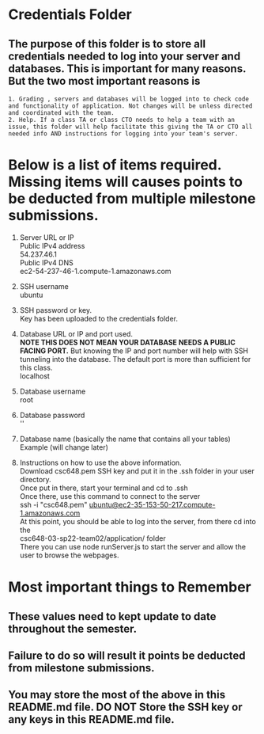 # Credentials Folder

## The purpose of this folder is to store all credentials needed to log into your server and databases. This is important for many reasons. But the two most important reasons is
    1. Grading , servers and databases will be logged into to check code and functionality of application. Not changes will be unless directed and coordinated with the team.
    2. Help. If a class TA or class CTO needs to help a team with an issue, this folder will help facilitate this giving the TA or CTO all needed info AND instructions for logging into your team's server. 


# Below is a list of items required. Missing items will causes points to be deducted from multiple milestone submissions.

1. Server URL or IP
    <br>Public IPv4 address
    <br>54.237.46.1
    <br>Public IPv4 DNS
    <br>ec2-54-237-46-1.compute-1.amazonaws.com
    
2. SSH username
    <br>ubuntu

3. SSH password or key.
    <br>Key has been uploaded to the credentials folder.
    
4. Database URL or IP and port used.
    <br><strong> NOTE THIS DOES NOT MEAN YOUR DATABASE NEEDS A PUBLIC FACING PORT.</strong> But knowing the IP and port number will help with SSH tunneling into the database. The default port is more than sufficient for this class.
    <br>localhost
5. Database username
    <br>root
7. Database password
    <br>''
9. Database name (basically the name that contains all your tables)
    <br>Example (will change later)
    
8. Instructions on how to use the above information.
<br>Download csc648.pem SSH key and put it in the .ssh folder in your user directory.
<br>Once put in there, start your terminal and cd to .ssh
<br>Once there, use this command to connect to the server
<br>ssh -i "csc648.pem" ubuntu@ec2-35-153-50-217.compute-1.amazonaws.com
<br>At this point, you should be able to log into the server, from there cd into the
<br>csc648-03-sp22-team02/application/ folder
<br>There you can use node runServer.js to start the server and allow the user to browse the webpages.

# Most important things to Remember
## These values need to kept update to date throughout the semester. <br>
## <strong>Failure to do so will result it points be deducted from milestone submissions.</strong><br>
## You may store the most of the above in this README.md file. DO NOT Store the SSH key or any keys in this README.md file.
